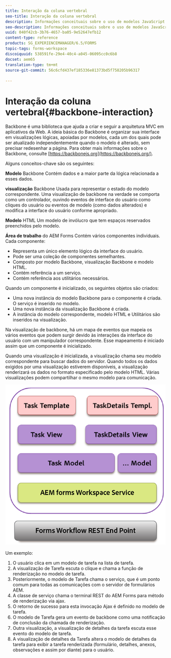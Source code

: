 ```yaml
---
title: Interação da coluna vertebral
seo-title: Interação da coluna vertebral
description: Informações conceituais sobre o uso de modelos JavaScript Backbone na área de trabalho do AEM Forms.
seo-description: Informações conceituais sobre o uso de modelos JavaScript Backbone na área de trabalho do AEM Forms.
uuid: 040f42cb-3b76-4657-ba05-9e52647efb12
content-type: reference
products: SG_EXPERIENCEMANAGER/6.5/FORMS
topic-tags: forms-workspace
discoiquuid: 538591fe-29e4-40c4-a045-06095cc0c6b8
docset: aem65
translation-type: tm+mt
source-git-commit: 56c6cfd437ef185336e81373bd5f758205b96317

---
```



# Interação da coluna vertebral{#backbone-interaction}

Backbone é uma biblioteca que ajuda a criar e seguir a arquitetura MVC em aplicativos da Web. A ideia básica do Backbone é organizar sua interface em visualizações lógicas, apoiadas por modelos, cada um dos quais pode ser atualizado independentemente quando o modelo é alterado, sem precisar redesenhar a página. Para obter mais informações sobre o Backbone, consulte [https://backbonejs.org](https://backbonejs.org/).

Alguns conceitos-chave são os seguintes:

**Modelo** Backbone Contém dados e a maior parte da lógica relacionada a esses dados.

**visualização** Backbone Usada para representar o estado do modelo correspondente. Uma visualização de backbone na verdade se comporta como um controlador, ouvindo eventos de interface do usuário como cliques do usuário ou eventos de modelo (como dados alterados) e modifica a interface do usuário conforme apropriado.

**Modelo** HTML Um modelo de invólucro que tem espaços reservados preenchidos pelo modelo.

**Área de trabalho** do AEM Forms Contém vários componentes individuais. Cada componente:

* Representa um único elemento lógico da interface do usuário.
* Pode ser uma coleção de componentes semelhantes.
* Composto por modelo Backbone, visualização Backbone e modelo HTML.
* Contém referência a um serviço.
* Contém referência aos utilitários necessários.

Quando um componente é inicializado, os seguintes objetos são criados:

* Uma nova instância do modelo Backbone para o componente é criada. O serviço é inserido no modelo.
* Uma nova instância da visualização Backbone é criada.
* A instância do modelo correspondente, modelo HTML e Utilitários são inseridos na visualização.

Na visualização de backbone, há um mapa de eventos que mapeia os vários eventos que podem surgir devido às interações da interface do usuário com um manipulador correspondente. Esse mapeamento é iniciado assim que um componente é inicializado.

Quando uma visualização é inicializada, a visualização chama seu modelo correspondente para buscar dados do servidor. Quando todos os dados exigidos por uma visualização estiverem disponíveis, a visualização renderizará os dados no formato especificado pelo modelo HTML. Várias visualizações podem compartilhar o mesmo modelo para comunicação.

![](do-not-localize/aem_forms_workflow.png)

Um exemplo:

1. O usuário clica em um modelo de tarefa na lista de tarefa.
1. A visualização de Tarefa escuta o clique e chama a função de renderização no modelo de tarefa.
1. Posteriormente, o modelo de Tarefa chama o serviço, que é um ponto comum para todas as comunicações com o servidor de formulários AEM.
1. A classe de serviço chama o terminal REST do AEM Forms para método de renderização via ajax.
1. O retorno de sucesso para esta invocação Ajax é definido no modelo de tarefa.
1. O modelo de Tarefa gera um evento de backbone como uma notificação de conclusão da chamada de renderização.
1. Outra visualização, a visualização de detalhes da tarefa escuta esse evento do modelo de tarefa.
1. A visualização de detalhes da Tarefa altera o modelo de detalhes da tarefa para exibir a tarefa renderizada (formulário, detalhes, anexos, observações e assim por diante) para o usuário.
